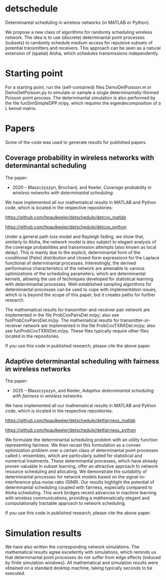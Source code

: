 # detschedule
Determinantal scheduling in wireless networks (in MATLAB or Python).

We propose a new class of algorithms for randomly scheduling wireless network. The idea is to use (discrete) determinantal point processes (subsets) to randomly schedule medium access for repulsive subsets of potential transmitters and receivers. This approach can be seen as a  natural  extension of (spatial) Aloha, which schedules transmissions independently. 

# Starting point
For a starting point, run the (self-contained) files DemoDetPoisson.m or DemoDetPoisson.py to simulate or sample a single determinantally-thinned Poisson point process. The determinantal simulation is also performed by the file funSimSimpleDPP.m/py, which requires the eigendecomposition of a L kernel matrix.

# Papers
Some of the code  was used to generate results for published papers.

## Coverage probability in wireless networks with determinantal scheduling

The paper:

* 2020 – Błaszczyszyn, Brochard, and Keeler, _Coverage probability in wireless networks with determinantal scheduling_.

We have implemented all our mathematical results in MATLAB and Python code, which is located in  the respective repositories:

https://github.com/hpaulkeeler/detschedule/detcov_matlab

https://github.com/hpaulkeeler/detschedule/detcov_python

Under a general path loss model and Rayleigh fading, we show that, similarly to Aloha, the network model is also subject to elegant analysis of the coverage probabilities and transmission attempts (also known as local delay). This is mainly due to the explicit, determinantal form of the conditional (Palm) distribution and closed-form  expressions for the Laplace functional of determinantal processes. Interestingly, the derived performance characteristics of the network are amenable to various optimizations of the scheduling parameters, which are determinantal kernels, allowing the use of techniques developed for statistical  learning with determinantal processes. Well-established sampling algorithms for determinantal processes can be used to cope with implementation issues, which is is beyond the scope of this paper, but it creates paths for further research.

The mathematical results for transmitter-and-receiver pair network are implemented in the file ProbCovPairsDet.m/py; also see funProbCovPairsDet.m/py. The  mathematical results for transmitter-or-receiver network are implemented in the file ProbCovTXRXDet.m/py; also see funProbCovTXRXDet.m/py. These files typically require other files located in the repositories. 

If you use this code in published research, please cite the above paper.

## Adaptive determinantal scheduling with fairness in wireless networks

The paper:

* 2025 – Błaszczyszyn, and Keeler, _Adaptive determinantal scheduling with fairness in wireless networks_.

We have implemented all our mathematical results in MATLAB and Python code, which is located in  the respective repositories:

https://github.com/hpaulkeeler/detschedule/detfairness_matlab

https://github.com/hpaulkeeler/detschedule/detfairness_python

We formulate the determinantal scheduling problem with an utility function representing fairness. We then recast this formulation as a convex optimization problem over a certain class of determinantal point processes called $L$-ensembles, which are particularly suited for statistical and numerical treatments. These determinantal processes, which have already proven valuable in subset learning, offer an attractive approach to network resource scheduling and allocating. We demonstrate the suitability of determinantal processes for network models based on the signal-to-interference-plus-noise ratio (SINR). Our results highlight the potential of determinantal scheduling coupled with fairness, especially compared to Aloha scheduling. This work bridges recent advances in machine learning with wireless communications, providing a mathematically elegant and computationally tractable approach to network scheduling.

If you use this code in published research, please cite the above paper.

# Simulation results
We have also written the corresponding network simulations. The mathematical results agree excellently with simulations, which reminds us that determinantal point processes do not suffer from edge effects (induced by finite simulation windows). All mathematical and simulation results were obtained on a standard desktop machine, taking typically seconds to be executed. 


